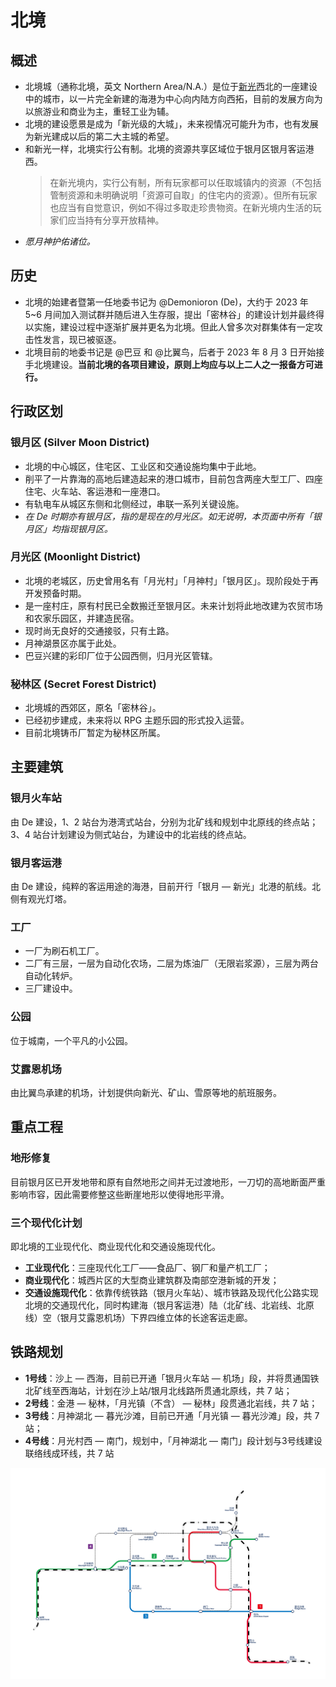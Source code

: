 # 北境

## 概述

- 北境城（通称北境，英文 Northern Area/N.A.）是位于[新光](xinguang.md)西北的一座建设中的城市，以一片完全新建的海港为中心向内陆方向西拓，目前的发展方向为以旅游业和商业为主，重轻工业为辅。
- 北境的建设愿景是成为「新光级的大城」，未来视情况可能升为市，也有发展为新光建成以后的第二大主城的希望。
- 和新光一样，北境实行公有制。北境的资源共享区域位于银月区银月客运港西。
  > 在新光境内，实行公有制，所有玩家都可以任取城镇内的资源（不包括管制资源和未明确说明「资源可自取」的住宅内的资源）。但所有玩家也应当有自觉意识，例如不得过多取走珍贵物资。在新光境内生活的玩家们应当持有分享开放精神。
- *愿月神护佑诸位。*

## 历史

- 北境的始建者暨第一任地委书记为 @Demonioron (De)，大约于 2023 年 5~6 月间加入测试群并随后进入生存服，提出「密林谷」的建设计划并最终得以实施，建设过程中逐渐扩展并更名为北境。但此人曾多次对群集体有一定攻击性发言，现已被驱逐。
- 北境目前的地委书记是 @巴豆 和 @比翼鸟，后者于 2023 年 8 月 3 日开始接手北境建设。**当前北境的各项目建设，原则上均应与以上二人之一报备方可进行。**

## 行政区划

### 银月区 (Silver Moon District)

- 北境的中心城区，住宅区、工业区和交通设施均集中于此地。
- 削平了一片靠海的高地后建造起来的港口城市，目前包含两座大型工厂、四座住宅、火车站、客运港和一座港口。
- 有轨电车从城区东侧和北侧经过，串联一系列关键设施。
- *在 De 时期亦有银月区，指的是现在的月光区。如无说明，本页面中所有「银月区」均指现银月区。*

### 月光区 (Moonlight District)

- 北境的老城区，历史曾用名有「月光村」「月神村」「银月区」。现阶段处于再开发预备时期。
- 是一座村庄，原有村民已全数搬迁至银月区。未来计划将此地改建为农贸市场和农家乐园区，并建造民宿。
- 现时尚无良好的交通接驳，只有土路。
- 月神湖景区亦属于此处。
- 巴豆兴建的彩印厂位于公园西侧，归月光区管辖。

### 秘林区 (Secret Forest District)

- 北境城的西郊区，原名「密林谷」。
- 已经初步建成，未来将以 RPG 主题乐园的形式投入运营。
- 目前北境铸币厂暂定为秘林区所属。

## 主要建筑

### 银月火车站

由 De 建设，1、2 站台为港湾式站台，分别为北矿线和规划中北原线的终点站；3、4 站台计划建设为侧式站台，为建设中的北岩线的终点站。

### 银月客运港

由 De 建设，纯粹的客运用途的海港，目前开行「银月 — 新光」北港的航线。北侧有观光灯塔。

### 工厂

- 一厂为刷石机工厂。
- 二厂有三层，一层为自动化农场，二层为炼油厂（无限岩浆源），三层为两台自动化转炉。
- 三厂建设中。

### 公园

位于城南，一个平凡的小公园。

### 艾露恩机场  

由比翼鸟承建的机场，计划提供向新光、矿山、雪原等地的航班服务。

## 重点工程

### 地形修复

目前银月区已开发地带和原有自然地形之间并无过渡地形，一刀切的高地断面严重影响市容，因此需要修整这些断崖地形以使得地形平滑。
    
### 三个现代化计划

即北境的工业现代化、商业现代化和交通设施现代化。
- **工业现代化**：三座现代化工厂——食品厂、钢厂和量产机工厂；
- **商业现代化**：城西片区的大型商业建筑群及南部空港新城的开发；
- **交通设施现代化**：依靠传统铁路（银月火车站）、城市铁路及现代化公路实现北境的交通现代化，同时构建海（银月客运港）陆（北矿线、北岩线、北原线）空（银月艾露恩机场）下界四维立体的长途客运走廊。

## 铁路规划

- **1号线**：沙上 — 西海，目前已开通「银月火车站 — 机场」段，并将贯通国铁北矿线至西海站，计划在沙上站/银月北线路所贯通北原线，共 7 站；
- **2号线**：金港 — 秘林，「月光镇（不含） — 秘林」段贯通北岩线，共 7 站；
- **3号线**：月神湖北 — 暮光沙滩，目前已开通「月光镇 — 暮光沙滩」段，共 7 站；
- **4号线**：月光村西 — 南门，规划中，「月神湖北 — 南门」段计划与3号线建设联络线成环线，共 7 站

![北境铁路规划图](../../assets/SurvivalIII/na_railmap.png)
